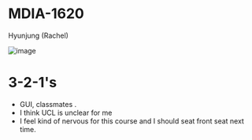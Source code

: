 # MDIA-1620

Hyunjung (Rachel)

![image](https://github.com/user-attachments/assets/72d37cdd-099c-4a9b-a60b-4f2e78432333)

# 3-2-1's
- GUI, classmates .
- I think UCL is unclear for me 
- I feel kind of nervous for this course and I should seat front seat next time.  

